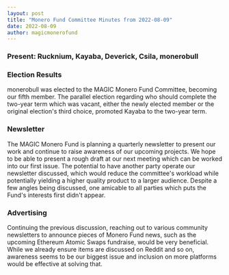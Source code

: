 ```yaml
---
layout: post
title: "Monero Fund Committee Minutes from 2022-08-09"
date: 2022-08-09
author: magicmonerofund
---
```


### Present: Rucknium, Kayaba, Deverick, Csila, monerobull

### Election Results

monerobull was elected to the MAGIC Monero Fund Committee, becoming our fifth member. The parallel election regarding who should complete the two-year term which was vacant, either the newly elected member or the original election's third choice, promoted Kayaba to the two-year term.

### Newsletter

The MAGIC Monero Fund is planning a quarterly newsletter to present our work and continue to raise awareness of our upcoming projects. We hope to be able to present a rough draft at our next meeting which can be worked into our first issue. The potential to have another party operate our newsletter discussed, which would reduce the committee's workload while potentially yielding a higher quality product to a larger audience. Despite a few angles being discussed, one amicable to all parties which puts the Fund's interests first didn't appear.

### Advertising

Continuing the previous discussion, reaching out to various community newsletters to announce pieces of Monero Fund news, such as the upcoming Ethereum Atomic Swaps fundraise, would be very beneficial. While we already ensure items are discussed on Reddit and so on, awareness seems to be our biggest issue and inclusion on more platforms would be effective at solving that.
